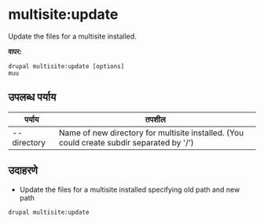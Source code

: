 # multisite:update
Update the files for a multisite installed.

**वापर:**
```
drupal multisite:update [options]
muu
```

## उपलब्ध पर्याय
पर्याय | तपशील
-------|-------------
--directory | Name of new directory for multisite installed. (You could create subdir separated by '/')

## उदाहरणे
* Update the files for a multisite installed specifying old path and new path
```
drupal multisite:update
```
